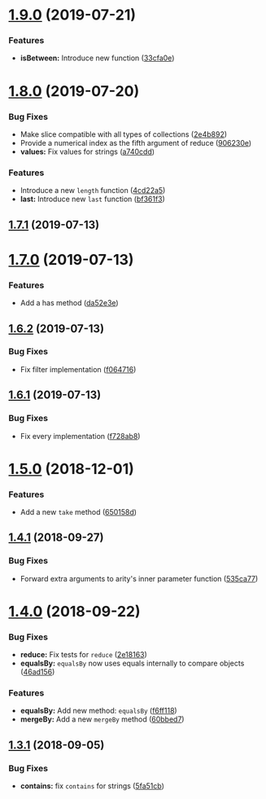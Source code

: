 # [1.9.0](https://github.com/WaldoJeffers/conductor/compare/1.8.0...1.9.0) (2019-07-21)


### Features

* **isBetween:** Introduce new function ([33cfa0e](https://github.com/WaldoJeffers/conductor/commit/33cfa0e))

# [1.8.0](https://github.com/WaldoJeffers/conductor/compare/1.7.1...1.8.0) (2019-07-20)


### Bug Fixes

* Make slice compatible with all types of collections ([2e4b892](https://github.com/WaldoJeffers/conductor/commit/2e4b892))
* Provide a numerical index as the fifth argument of reduce ([906230e](https://github.com/WaldoJeffers/conductor/commit/906230e))
* **values:** Fix values for strings ([a740cdd](https://github.com/WaldoJeffers/conductor/commit/a740cdd))


### Features

* Introduce a new `length` function ([4cd22a5](https://github.com/WaldoJeffers/conductor/commit/4cd22a5))
* **last:** Introduce new `last` function ([bf361f3](https://github.com/WaldoJeffers/conductor/commit/bf361f3))

## [1.7.1](https://github.com/WaldoJeffers/conductor/compare/1.7.0...1.7.1) (2019-07-13)

# [1.7.0](https://github.com/WaldoJeffers/conductor/compare/1.6.2...1.7.0) (2019-07-13)


### Features

* Add a has method ([da52e3e](https://github.com/WaldoJeffers/conductor/commit/da52e3e))

## [1.6.2](https://github.com/WaldoJeffers/conductor/compare/1.6.1...1.6.2) (2019-07-13)


### Bug Fixes

* Fix filter implementation ([f064716](https://github.com/WaldoJeffers/conductor/commit/f064716))

## [1.6.1](https://github.com/WaldoJeffers/conductor/compare/1.6.0...1.6.1) (2019-07-13)


### Bug Fixes

* Fix every implementation ([f728ab8](https://github.com/WaldoJeffers/conductor/commit/f728ab8))

<a name="1.5.0"></a>
# [1.5.0](https://github.com/WaldoJeffers/conductor/compare/1.4.1...1.5.0) (2018-12-01)


### Features

* Add a new `take` method ([650158d](https://github.com/WaldoJeffers/conductor/commit/650158d))



<a name="1.4.1"></a>
## [1.4.1](https://github.com/WaldoJeffers/conductor/compare/1.4.0...1.4.1) (2018-09-27)


### Bug Fixes

* Forward extra arguments to arity's inner parameter function ([535ca77](https://github.com/WaldoJeffers/conductor/commit/535ca77))



<a name="1.4.0"></a>

# [1.4.0](https://github.com/WaldoJeffers/conductor/compare/1.3.1...1.4.0) (2018-09-22)

### Bug Fixes

- **reduce:** Fix tests for `reduce` ([2e18163](https://github.com/WaldoJeffers/conductor/commit/2e18163))
- **equalsBy:** `equalsBy` now uses equals internally to compare objects ([46ad156](https://github.com/WaldoJeffers/conductor/commit/46ad156))

### Features

- **equalsBy:** Add new method: `equalsBy` ([f6ff118](https://github.com/WaldoJeffers/conductor/commit/f6ff118))
- **mergeBy:** Add a new `mergeBy` method ([60bbed7](https://github.com/WaldoJeffers/conductor/commit/60bbed7))

<a name="1.3.1"></a>

## [1.3.1](https://github.com/WaldoJeffers/conductor/compare/1.3.0...1.3.1) (2018-09-05)

### Bug Fixes

- **contains:** fix `contains` for strings ([5fa51cb](https://github.com/WaldoJeffers/conductor/commit/5fa51cb))
